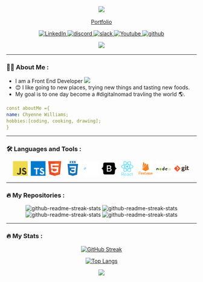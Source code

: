 <div id="header" align="center">
  <img src="https://media.giphy.com/media/v1.Y2lkPTc5MGI3NjExenZueDR1Mm5yNHVyaWN2anpudnFqbGJtYXA3eDJkeTdtNmc3aTNqaiZlcD12MV9pbnRlcm5hbF9naWZfYnlfaWQmY3Q9cw/eMJXDJqSOVzQjFJ8Wv/giphy.gif" width="200px"/>
</div>

<div id="socialMedias" align="center">
  <a href="https://www.chyennew.dev">
  <p>Portfolio<p>
  </a> 
  <a href="https://linkedin.com/in/chyennew">
  <img src="https://img.shields.io/badge/LinkedIn-blue?logo=linkedin&logoColor=white" alt="LinkedIn">  
  </a> 
  <a href="/">  
  <img src="https://img.shields.io/badge/Discord-darkblue?logo=discord&logoColor=white" alt="discord">
  </a> 
  <a href="/">  
  <img src="https://img.shields.io/badge/Slack-hotpink?logo=slack&logoColor=white" alt="slack">
  </a> 
  <a href="/">
  <img src="https://img.shields.io/badge/YouTube-red?logo=youtube&logoColor=white" alt="Youtube"/>  
  </a> 
  <a href="https://github.com/ChyenneW">  
  <img src="https://img.shields.io/badge/GitHub-purple?logo=github&logoColor=white" alt="github">
  </a>  
</div>
<div align="center" >  
<img src="https://komarev.com/ghpvc/?username=ChyenneW&style=flat&color=blueviolet"/>
</div>

---

### :woman_technologist: About Me :
- I am a Front End Developer <img src="https://media.giphy.com/media/WUlplcMpOCEmTGBtBW/giphy.gif" width="30">
- 😊 I like going to new places, trying new things and tasting new foods.
- My goal is to one day become a #digitalnomad travling the world 🌎.
```yaml
const aboutMe ={
name: Chyenne Williams;
hobbies:[coding, cooking, drawing];
}
```
---

### :hammer_and_wrench: Languages and Tools :
<div align="center">
  <img src="https://github.com/devicons/devicon/blob/master/icons/javascript/javascript-original.svg" title="JavaScript" alt="JavaScript" width="40" height="40"/>&nbsp;
  <img src="https://github.com/devicons/devicon/blob/master/icons/typescript/typescript-plain.svg" title="Typescript" alt="Typescript" width="40" height="40"/>
  <img src="https://github.com/devicons/devicon/blob/master/icons/html5/html5-original.svg" title="HTML5" alt="HTML" width="40" height="40"/>&nbsp;
  <img src="https://github.com/devicons/devicon/blob/master/icons/css3/css3-plain-wordmark.svg"  title="CSS3" alt="CSS" width="40" height="40"/>&nbsp;
  <img src="https://github.com/devicons/devicon/blob/master/icons/tailwindcss/tailwindcss-original-wordmark.svg" title="Tailwind" alt="Tailwind" width="40" height="40"/>&nbsp;
  <img src="https://github.com/devicons/devicon/blob/master/icons/bootstrap/bootstrap-plain.svg" title="Bootstrap" alt="Bootstrap" width="40" height="40"/>&nbsp;
  <img src="https://github.com/devicons/devicon/blob/master/icons/react/react-original-wordmark.svg" title="React" alt="React" width="40" height="40"/>&nbsp;
  <img src="https://github.com/devicons/devicon/blob/master/icons/firebase/firebase-plain-wordmark.svg" title="Firebase" alt="Firebase" width="40" height="40"/>&nbsp;
  <img src="https://github.com/devicons/devicon/blob/master/icons/nodejs/nodejs-original-wordmark.svg" title="NodeJS" alt="NodeJS" width="40" height="40"/>&nbsp;
  <img src="https://github.com/devicons/devicon/blob/master/icons/git/git-original-wordmark.svg" title="Git" alt="Git" width="40" height="40"/>&nbsp;
</div>

---
### :fire: My Repositories :
<div align="center">
<img width="282" src="https://denvercoder1-github-readme-stats.vercel.app/api/pin/?username=ChyenneW&repo=react-weather-apps&theme=react&bg_color=273849&title_color=F85D7F&icon_color=F8D866&hide_border=true&show_icons=false" alt="github-readme-streak-stats">
<img width="282" src="https://denvercoder1-github-readme-stats.vercel.app/api/pin/?username=ChyenneW&repo=react-dictionary-project&theme=react&bg_color=273849&title_color=F85D7F&icon_color=F8D866&hide_border=true&show_icons=false" alt="github-readme-streak-stats">
<img width="282" src="https://denvercoder1-github-readme-stats.vercel.app/api/pin/?username=ChyenneW&repo=The-Odin-Project_Foundations&theme=react&bg_color=273849&title_color=F85D7F&icon_color=F8D866&hide_border=true&show_icons=false" alt="github-readme-streak-stats">
<img width="282" src="https://denvercoder1-github-readme-stats.vercel.app/api/pin/?username=ChyenneW&repo=Etch-a-sketch_JS&theme=react&bg_color=273849&title_color=F85D7F&icon_color=F8D866&hide_border=true&show_icons=false" alt="github-readme-streak-stats">
</div>

---

### :fire: My Stats :
<div align="center">
  
[![GitHub Streak](http://github-readme-streak-stats.herokuapp.com?user=ChyenneW&theme=dark&background=000000)](https://git.io/streak-stats)

[![Top Langs](https://github-readme-stats.vercel.app/api/top-langs/?username=ChyenneW&layout=compact&theme=vision-friendly-dark)](https://github.com/anuraghazra/github-readme-stats)
</div>


<div id="footer" align="center">
  <img src="https://media.giphy.com/media/UNOX4x1R71hnOqtsXp/giphy.gif" width="100px"/>
</div>
